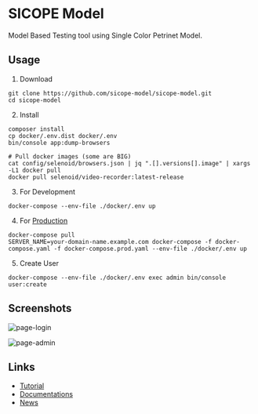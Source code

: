 SICOPE Model
=========
Model Based Testing tool using Single Color Petrinet Model.

Usage
--------------------

1. Download
```shell
git clone https://github.com/sicope-model/sicope-model.git
cd sicope-model
```

2. Install
```shell
composer install
cp docker/.env.dist docker/.env
bin/console app:dump-browsers

# Pull docker images (some are BIG)
cat config/selenoid/browsers.json | jq ".[].versions[].image" | xargs -L1 docker pull
docker pull selenoid/video-recorder:latest-release
```

3. For Development
```shell
docker-compose --env-file ./docker/.env up
```

4. For [Production](https://github.com/dunglas/symfony-docker/blob/master/docs/production.md)
```
docker-compose pull
SERVER_NAME=your-domain-name.example.com docker-compose -f docker-compose.yaml -f docker-compose.prod.yaml --env-file ./docker/.env up
```

5. Create User
```
docker-compose --env-file ./docker/.env exec admin bin/console user:create
```

Screenshots
--------------------

![page-login](https://user-images.githubusercontent.com/8649070/42580602-9e3bd2b0-8533-11e8-9a37-4ebb02765559.jpg)

![page-admin](https://user-images.githubusercontent.com/8649070/42580601-9e100496-8533-11e8-93bf-9d74e721ccd5.png)


Links
--------------------

* [Tutorial](https://sicope-model.github.io/docs/tutorial)
* [Documentations](https://sicope-model.github.io/docs)
* [News](https://mbtbundle.org/blog)
